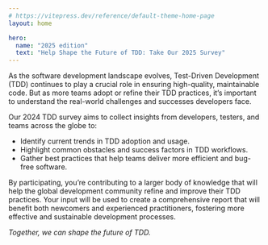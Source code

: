 ```yaml
---
# https://vitepress.dev/reference/default-theme-home-page
layout: home

hero:
  name: "2025 edition"
  text: "Help Shape the Future of TDD: Take Our 2025 Survey"
---
```


As the software development landscape evolves, Test-Driven Development (TDD) continues to play a crucial role in ensuring high-quality, maintainable code. But as more teams adopt or refine their TDD practices, it’s important to understand the real-world challenges and successes developers face.

Our 2024 TDD survey aims to collect insights from developers, testers, and teams across the globe to:

- Identify current trends in TDD adoption and usage.
- Highlight common obstacles and success factors in TDD workflows.
- Gather best practices that help teams deliver more efficient and bug-free software.

By participating, you’re contributing to a larger body of knowledge that will help the global development community refine and improve their TDD practices. Your input will be used to create a comprehensive report that will benefit both newcomers and experienced practitioners, fostering more effective and sustainable development processes.

*Together, we can shape the future of TDD.*

<br />

<!-- [Take the Survey Now](https://forms.gle/QHGra5GLdae3Rf9GA) -->
